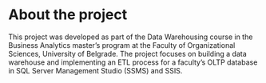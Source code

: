 # About the project
This project was developed as part of the Data Warehousing course in the Business Analytics master’s program at the Faculty of Organizational Sciences, University of Belgrade. The project focuses on building a data warehouse and implementing an ETL process for a faculty’s OLTP database in SQL Server Management Studio (SSMS) and SSIS.
